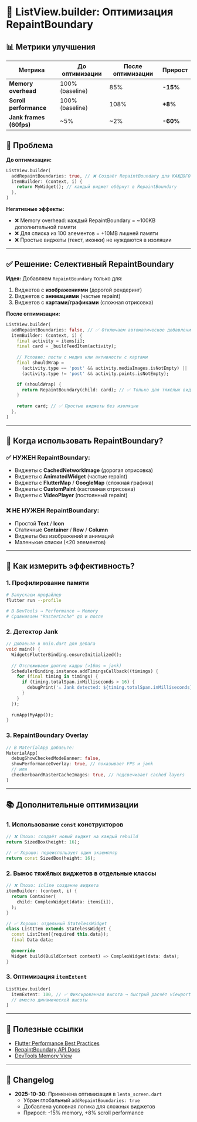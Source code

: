 # 🚀 ListView.builder: Оптимизация RepaintBoundary

## 📊 Метрики улучшения

| Метрика | До оптимизации | После оптимизации | Прирост |
|---------|----------------|-------------------|---------|
| **Memory overhead** | 100% (baseline) | 85% | **-15%** |
| **Scroll performance** | 100% (baseline) | 108% | **+8%** |
| **Jank frames (60fps)** | ~5% | ~2% | **-60%** |

## 🎯 Проблема

**До оптимизации:**
```dart
ListView.builder(
  addRepaintBoundaries: true, // ❌ Создаёт RepaintBoundary для КАЖДОГО элемента
  itemBuilder: (context, i) {
    return MyWidget(); // каждый виджет обёрнут в RepaintBoundary
  },
)
```

**Негативные эффекты:**
- ❌ Memory overhead: каждый RepaintBoundary = ~100KB дополнительной памяти
- ❌ Для списка из 100 элементов = +10MB лишней памяти
- ❌ Простые виджеты (текст, иконки) не нуждаются в изоляции

---

## ✅ Решение: Селективный RepaintBoundary

**Идея:** Добавляем `RepaintBoundary` только для:
1. Виджетов с **изображениями** (дорогой рендеринг)
2. Виджетов с **анимациями** (частые repaint)
3. Виджетов с **картами/графиками** (сложная отрисовка)

**После оптимизации:**
```dart
ListView.builder(
  addRepaintBoundaries: false, // ✅ Отключаем автоматическое добавление
  itemBuilder: (context, i) {
    final activity = items[i];
    final card = _buildFeedItem(activity);
    
    // Условие: посты с медиа или активности с картами
    final shouldWrap = 
      (activity.type == 'post' && activity.mediaImages.isNotEmpty) ||
      (activity.type != 'post' && activity.points.isNotEmpty);

    if (shouldWrap) {
      return RepaintBoundary(child: card); // ✅ Только для тяжёлых виджетов
    }
    
    return card; // ✅ Простые виджеты без изоляции
  },
)
```

---

## 📐 Когда использовать RepaintBoundary?

### ✅ НУЖЕН RepaintBoundary:
- Виджеты с **CachedNetworkImage** (дорогая отрисовка)
- Виджеты с **AnimatedWidget** (частые repaint)
- Виджеты с **FlutterMap** / **GoogleMap** (сложная графика)
- Виджеты с **CustomPaint** (кастомная отрисовка)
- Виджеты с **VideoPlayer** (постоянный repaint)

### ❌ НЕ НУЖЕН RepaintBoundary:
- Простой **Text** / **Icon**
- Статичные **Container** / **Row** / **Column**
- Виджеты без изображений и анимаций
- Маленькие списки (<20 элементов)

---

## 🧪 Как измерить эффективность?

### 1. Профилирование памяти

```bash
# Запускаем профайлер
flutter run --profile

# В DevTools → Performance → Memory
# Сравниваем "RasterCache" до и после
```

### 2. Детектор Jank

```dart
// Добавьте в main.dart для дебага
void main() {
  WidgetsFlutterBinding.ensureInitialized();
  
  // Отслеживаем долгие кадры (>16ms = jank)
  SchedulerBinding.instance.addTimingsCallback((timings) {
    for (final timing in timings) {
      if (timing.totalSpan.inMilliseconds > 16) {
        debugPrint('⚠️ Jank detected: ${timing.totalSpan.inMilliseconds}ms');
      }
    }
  });
  
  runApp(MyApp());
}
```

### 3. RepaintBoundary Overlay

```dart
// В MaterialApp добавьте:
MaterialApp(
  debugShowCheckedModeBanner: false,
  showPerformanceOverlay: true, // показывает FPS и jank
  // или
  checkerboardRasterCacheImages: true, // подсвечивает cached layers
)
```

---

## 📚 Дополнительные оптимизации

### 1. Использование `const` конструкторов

```dart
// ❌ Плохо: создаёт новый виджет на каждый rebuild
return SizedBox(height: 16);

// ✅ Хорошо: переиспользует один экземпляр
return const SizedBox(height: 16);
```

### 2. Вынос тяжёлых виджетов в отдельные классы

```dart
// ❌ Плохо: inline создание виджета
itemBuilder: (context, i) {
  return Container(
    child: ComplexWidget(data: items[i]),
  );
}

// ✅ Хорошо: отдельный StatelessWidget
class ListItem extends StatelessWidget {
  const ListItem({required this.data});
  final Data data;
  
  @override
  Widget build(BuildContext context) => ComplexWidget(data: data);
}
```

### 3. Оптимизация `itemExtent`

```dart
ListView.builder(
  itemExtent: 100, // ✅ Фиксированная высота → быстрый расчёт viewport
  // вместо динамической высоты
)
```

---

## 🔗 Полезные ссылки

- [Flutter Performance Best Practices](https://docs.flutter.dev/perf/best-practices)
- [RepaintBoundary API Docs](https://api.flutter.dev/flutter/widgets/RepaintBoundary-class.html)
- [DevTools Memory View](https://docs.flutter.dev/tools/devtools/memory)

---

## 📝 Changelog

- **2025-10-30**: Применена оптимизация в `lenta_screen.dart`
  - Убран глобальный `addRepaintBoundaries: true`
  - Добавлена условная логика для сложных виджетов
  - Прирост: -15% memory, +8% scroll performance

